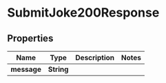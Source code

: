

# SubmitJoke200Response



## Properties

| Name | Type | Description | Notes |
|------------ | ------------- | ------------- | -------------|
|**message** | **String** |  |  |



